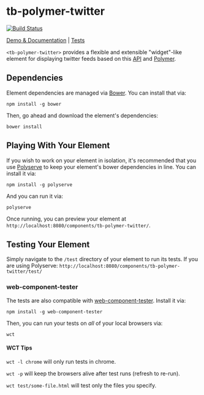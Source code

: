 # tb-polymer-twitter

[![Build Status](https://travis-ci.org/TonyBogdanov/tb-polymer-twitter.svg?branch=master)](https://travis-ci.org/TonyBogdanov/tb-polymer-twitter)

[Demo & Documentation](http://tonybogdanov.github.io/tb-polymer-twitter/components/tb-polymer-twitter/) |
[Tests](http://tonybogdanov.github.io/tb-polymer-twitter/components/tb-polymer-twitter/test/)

`<tb-polymer-twitter>` provides a flexible and extensible "widget"-like element for displaying twitter feeds
based on this [API](http://api.tonybogdanov.com) and [Polymer](http://polymer-project.org).

## Dependencies

Element dependencies are managed via [Bower](http://bower.io/). You can
install that via:

    npm install -g bower

Then, go ahead and download the element's dependencies:

    bower install


## Playing With Your Element

If you wish to work on your element in isolation, it's recommended that you use
[Polyserve](https://github.com/PolymerLabs/polyserve) to keep your element's
bower dependencies in line. You can install it via:

    npm install -g polyserve

And you can run it via:

    polyserve

Once running, you can preview your element at `http://localhost:8080/components/tb-polymer-twitter/`.


## Testing Your Element

Simply navigate to the `/test` directory of your element to run its tests. If
you are using Polyserve: `http://localhost:8080/components/tb-polymer-twitter/test/`

### web-component-tester

The tests are also compatible with [web-component-tester](https://github.com/Polymer/web-component-tester).
Install it via:

    npm install -g web-component-tester

Then, you can run your tests on _all_ of your local browsers via:

    wct

#### WCT Tips

`wct -l chrome` will only run tests in chrome.

`wct -p` will keep the browsers alive after test runs (refresh to re-run).

`wct test/some-file.html` will test only the files you specify.
